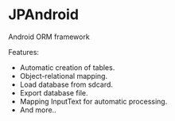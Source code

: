 JPAndroid
=========

Android ORM framework

Features:

* Automatic creation of tables.
* Object-relational mapping.
* Load database from sdcard.
* Export database file.
* Mapping InputText for automatic processing.
* And more..
